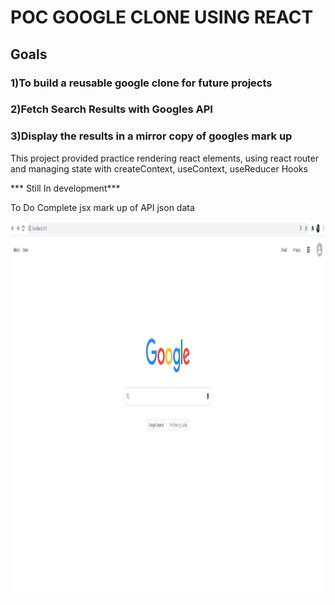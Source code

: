 # POC GOOGLE CLONE USING REACT

## Goals

### 1)To build a reusable google clone for future projects
### 2)Fetch Search Results with Googles API
### 3)Display the results in a mirror copy of googles mark up

This project provided practice rendering react elements,
using react router and managing state with createContext,
useContext, useReducer Hooks

*** Still In development***

To Do Complete jsx mark up of API json data 


<img src="https://github.com/ajanes780/google_clone/blob/main/pictures/Screenshot.png?raw=true" width="900" height="600">
